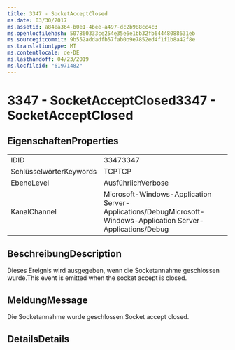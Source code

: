 ```yaml
---
title: 3347 - SocketAcceptClosed
ms.date: 03/30/2017
ms.assetid: a84ea364-b0e1-4bee-a497-dc2b988cc4c3
ms.openlocfilehash: 507860333ce254e35e6e1bb32fb64448088631eb
ms.sourcegitcommit: 9b552addadfb57fab0b9e7852ed4f1f1b8a42f8e
ms.translationtype: MT
ms.contentlocale: de-DE
ms.lasthandoff: 04/23/2019
ms.locfileid: "61971482"
---
```

# <a name="3347---socketacceptclosed"></a><span data-ttu-id="d994c-102">3347 - SocketAcceptClosed</span><span class="sxs-lookup"><span data-stu-id="d994c-102">3347 - SocketAcceptClosed</span></span>
## <a name="properties"></a><span data-ttu-id="d994c-103">Eigenschaften</span><span class="sxs-lookup"><span data-stu-id="d994c-103">Properties</span></span>  
  
|||  
|-|-|  
|<span data-ttu-id="d994c-104">ID</span><span class="sxs-lookup"><span data-stu-id="d994c-104">ID</span></span>|<span data-ttu-id="d994c-105">3347</span><span class="sxs-lookup"><span data-stu-id="d994c-105">3347</span></span>|  
|<span data-ttu-id="d994c-106">Schlüsselwörter</span><span class="sxs-lookup"><span data-stu-id="d994c-106">Keywords</span></span>|<span data-ttu-id="d994c-107">TCP</span><span class="sxs-lookup"><span data-stu-id="d994c-107">TCP</span></span>|  
|<span data-ttu-id="d994c-108">Ebene</span><span class="sxs-lookup"><span data-stu-id="d994c-108">Level</span></span>|<span data-ttu-id="d994c-109">Ausführlich</span><span class="sxs-lookup"><span data-stu-id="d994c-109">Verbose</span></span>|  
|<span data-ttu-id="d994c-110">Kanal</span><span class="sxs-lookup"><span data-stu-id="d994c-110">Channel</span></span>|<span data-ttu-id="d994c-111">Microsoft-Windows-Application Server-Applications/Debug</span><span class="sxs-lookup"><span data-stu-id="d994c-111">Microsoft-Windows-Application Server-Applications/Debug</span></span>|  
  
## <a name="description"></a><span data-ttu-id="d994c-112">Beschreibung</span><span class="sxs-lookup"><span data-stu-id="d994c-112">Description</span></span>  
 <span data-ttu-id="d994c-113">Dieses Ereignis wird ausgegeben, wenn die Socketannahme geschlossen wurde.</span><span class="sxs-lookup"><span data-stu-id="d994c-113">This event is emitted when the socket accept is closed.</span></span>  
  
## <a name="message"></a><span data-ttu-id="d994c-114">Meldung</span><span class="sxs-lookup"><span data-stu-id="d994c-114">Message</span></span>  
 <span data-ttu-id="d994c-115">Die Socketannahme wurde geschlossen.</span><span class="sxs-lookup"><span data-stu-id="d994c-115">Socket accept closed.</span></span>  
  
## <a name="details"></a><span data-ttu-id="d994c-116">Details</span><span class="sxs-lookup"><span data-stu-id="d994c-116">Details</span></span>
